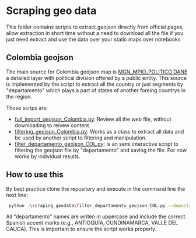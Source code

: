 # Scraping geo data

This folder contains scripts to extract geojson directly from official pages, allow extraction in short time without a need to download all the file if you just need extract and use the data over your static maps over notebooks

## Colombia geojson

The main source for Colombia geojson map is [MGN_MPIO_POLITICO DANE](https://www.arcgis.com/home/item.html?id=129f3fe8e3424cc7ba3fc19ff1522026) a detailed layer with political division offered by a public entity. This source is implemented by the script to extract all the country or just segments by "departamento" which plays a part of states of another foreing countrys in the region.

Those scrips are:

- [full_import_geojson_Colombia.py](scraping_geodata\full_import_geojson_Colombia.py): Review all the web file, without downloading to reivew content.
- [filtering_geojson_Colombia.py](scraping_geodata\filtering_geojson_Colombia.py): Works as a class to extract all data and be used by another script to filtering and manipulation.
- [filter_departamento_geojson_COL.py](scraping_geodata\filter_departamento_geojson_COL.py): Is an semi interactive script to filtering the geojson file by "departamento" and saving the file. For now works by individual results.

## How to use this

By best practice clone the repository and execute in the command line the next line:

```bash
 python .\scraping_geodata\filter_departamento_geojson_COL.py --departamento NOMBRE_DEPARTAMENTO
```

All "departamento" names are writen in uppercase and include the correct Spanish accent marks (e.g., ANTIOQUÍA, CUNDINAMARCA, VALLE DEL CAUCA). This is important to ensure the script works properly.
